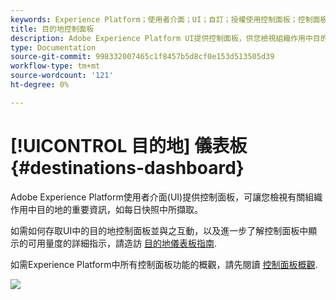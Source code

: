 ```yaml
---
keywords: Experience Platform；使用者介面；UI；自訂；授權使用控制面板；控制面板；授權使用；權限；耗用
title: 目的地控制面板
description: Adobe Experience Platform UI提供控制面板，供您檢視組織作用中目的地的重要資訊。
type: Documentation
source-git-commit: 998332007465c1f8457b5d8cf0e153d513505d39
workflow-type: tm+mt
source-wordcount: '121'
ht-degree: 0%

---
```



# [!UICONTROL 目的地] 儀表板 {#destinations-dashboard}

Adobe Experience Platform使用者介面(UI)提供控制面板，可讓您檢視有關組織作用中目的地的重要資訊，如每日快照中所擷取。

如需如何存取UI中的目的地控制面板並與之互動，以及進一步了解控制面板中顯示的可用量度的詳細指示，請造訪 [目的地儀表板指南](../dashboards/guides/destinations.md).

如需Experience Platform中所有控制面板功能的概觀，請先閱讀 [控制面板概觀](../../dashboards/home.md).

![](images/destinations-dashboard/dashboard-overview.png)